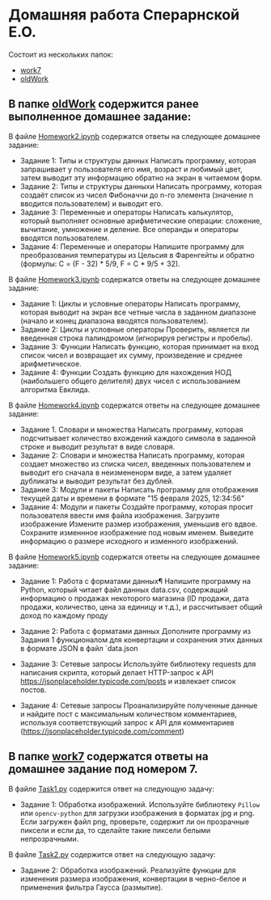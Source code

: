 # Домашняя работа Сперарнской Е.О. 
Состоит из нескольких папок:
* [work7](work7)
* [oldWork](oldWork) 

## В папке [oldWork](oldWork) содержится ранее выполненное домашнее задание:

В файле [Homework2.ipynb](oldWork%2FHomework2.ipynb) содержатся ответы на следующее домашнее задание:
* Задание 1: Типы и структуры данных
Написать программу, которая запрашивает у пользователя его имя, возраст и любимый цвет, затем выводит эту информацию обратно на экран в читаемом форм.
* Задание 2: Типы и структуры данныхи
Написать программу, которая создаёт список из чисел Фибоначчи до n-го элемента (значение n вводится пользователем) и выводит его.
* Задание 3: Переменные и операторы
Написать калькулятор, который выполняет основные арифметические операции: сложение, вычитание, умножение и деление. Все операнды и операторы вводятся пользователем.
* Задание 4: Переменные и операторы
Напишите программу для преобразования температуры из Цельсия в Фаренгейты и обратно (формулы: C = (F - 32) * 5/9, F = C * 9/5 + 32).

В файле [Homework3.ipynb](oldWork%2FHomework3.ipynb) содержатся ответы на следующее домашнее задание:

* Задание 1: Циклы и условные операторы
Написать программу, которая выводит на экран все четные числа в заданном диапазоне (начало и конец диапазона вводятся пользователем).
* Задание 2: Циклы и условные операторы
Проверить, является ли введенная строка палиндромом (игнорируя регистры и пробелы).
* Задание 3: Функции
Написать функцию, которая принимает на вход список чисел и возвращает их сумму, произведение и среднее арифметическое.
* Задание 4: Функции
Создать функцию для нахождения НОД (наибольшего общего делителя) двух чисел с использованием алгоритма Евклида.

В файле [Homework4.ipynb](oldWork%2FHomework4.ipynb) содержатся ответы на следующее домашнее задание:
* Задание 1. Словари и множества
Написать программу, которая подсчитывает количество вхождений каждого символа в заданной строке и выводит результат в виде словаря.
* Задание 2: Словари и множества
Написать программу, которая создает множество из списка чисел, введенных пользователем и выводит его сначала в неизмененорм виде, а затем удаляет дубликаты и выводит результат без дублей.
* Задание 3: Модули и пакеты
Написать программу для отображения текущей даты и времени в формате "15 февраля 2025, 12:34:56"
* Задание 4: Модули и пакеты
Создайте программу, которая просит пользователя ввести имя файла изображения.
Загрузите изображение
Измените размер изображения, уменьшив его вдвое.
Сохраните изменнное изображение под новым именем.
Выведите информацию о размере исходного и изменного изображений.


В файле [Homework5.ipynb](oldWork%2FHomework5.ipynb)
содержатся ответы на следующее домашнее задание:

* Задание 1: Работа с форматами данных¶
Напишите программу на Python, который читает файл данных data.csv, содержащий информацию о 
продажах некоторого магазина (ID продажи, дата продажи, количество, цена за единицу и т.д.), и рассчитывает общий доход по каждому проду

* Задание 2: Работа с форматами данных
Дополните программу из Задания 1 функционалом для конвертации и сохранения этих данных в формате JSON 
в файл `data.json
* Задание 3: Сетевые запросы
Используйте библиотеку requests для написания скрипта, который делает HTTP-запрос к API https://jsonplaceholder.typicode.com/posts и извлекает список постов.
* Задание 4: Сетевые запросы Проанализируйте полученные данные и найдите пост с максимальным количеством 
комментариев, используя соответствующий запрос к API для комментариев (https://jsonplaceholder.typicode.com/comment)

## В папке [work7](work7) содержатся ответы на домашнее задание под номером 7.
В файле [Task1.py](work7%2FTask1.py) содержится ответ на следующую задачу:
* Задание 1: Обработка изображений. Используйте библиотеку `Pillow` или `opencv-python` для
загрузки изображения в форматах jpg и png. Если загружен
файл png, проверьте, содержит ли он прозрачные пиксели
и если да, то сделайте такие пиксели белыми
непрозрачными.

В файле [Task2.py](work7%2FTask2.py) содержится ответ на следующую задачу:
* Задание 2: Обработка изображений. Реализуйте функции для изменения размера изображения,
конвертации в черно-белое и применения фильтра Гаусса
(размытие).